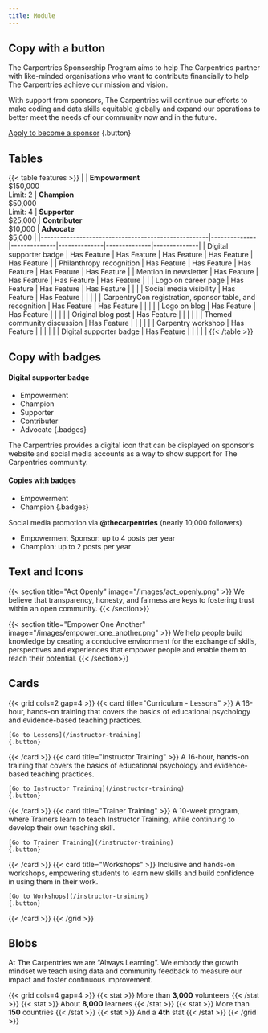 ```yaml
---
title: Module
---
```


## Copy with a button

The Carpentries Sponsorship Program aims to help The Carpentries partner with like-minded organisations who want to contribute financially to help The Carpentries achieve our mission and vision.

With support from sponsors, The Carpentries will continue our efforts to make coding and data skills equitable globally and expand our operations to better meet the needs of our community now and in the future.

[Apply to become a sponsor](/apply)
{.button}

## Tables

{{< table features >}}
|    | **Empowerment** <br> $150,000 <br>Limit: 2                    | **Champion** <br> $50,000 <br> Limit: 4 | **Supporter** <br> $25,000 | **Contributer** <br> $10,000 | **Advocate** <br> $5,000 |
|----------------------------------------------------|--------------|--------------|--------------|--------------|--------------|
| Digital supporter badge                            | Has Feature  | Has Feature  | Has Feature  | Has Feature  | Has Feature  |
| Philanthropy recognition                           | Has Feature  | Has Feature  | Has Feature  | Has Feature  | Has Feature  |
| Mention in newsletter                              | Has Feature  | Has Feature  | Has Feature  | Has Feature  |              |
| Logo on career page                                | Has Feature  | Has Feature  | Has Feature  |              |              |
| Social media visibility                            | Has Feature  | Has Feature  |              |              |              |
| CarpentryCon registration, sponsor table, and recognition | Has Feature  | Has Feature  |              |              |              |
| Logo on blog                                       | Has Feature  | Has Feature  |              |              |              |
| Original blog post                                 | Has Feature  |              |              |              |              |
| Themed community discussion                        | Has Feature  |              |              |              |              |
| Carpentry workshop                                 | Has Feature  |              |              |              |              |
| Digital supporter badge                            | Has Feature  |              |              |              |              |
{{< /table >}}

## Copy with badges

#### Digital supporter badge

- Empowerment
- Champion
- Supporter
- Contributer
- Advocate
{.badges}

The Carpentries provides a digital icon that can be displayed on sponsor’s website and social media accounts as a way to show support for The Carpentries community.

#### Copies with badges

- Empowerment
- Champion
{.badges}

Social media promotion via **@thecarpentries** (nearly 10,000 followers)

- Empowerment Sponsor: up to 4 posts per year
- Champion: up to 2 posts per year

## Text and Icons

{{< section title="Act Openly" image="/images/act_openly.png" >}}
We believe that transparency, honesty, and fairness are keys to fostering trust within an open community.
{{< /section>}}

{{< section title="Empower One Another" image="/images/empower_one_another.png" >}}
We help people build knowledge by creating a conducive environment for the exchange of skills, perspectives and experiences that empower people and enable them to reach their potential.
{{< /section>}}

## Cards

{{< grid cols=2 gap=4 >}}
  {{< card title="Curriculum - Lessons" >}}
    A 16-hour, hands-on training that covers the basics of educational psychology and evidence-based teaching practices.

    [Go to Lessons](/instructor-training)
    {.button}
  {{< /card >}}
  {{< card title="Instructor Training" >}}
    A 16-hour, hands-on training that covers the basics of educational psychology and evidence-based teaching practices.

    [Go to Instructor Training](/instructor-training)
    {.button}
  {{< /card >}}
  {{< card title="Trainer Training" >}}
    A 10-week program, where Trainers learn to teach Instructor Training, while continuing to develop their own teaching skill.

    [Go to Trainer Training](/instructor-training)
    {.button}
  {{< /card >}}
    {{< card title="Workshops" >}}
    Inclusive and hands-on workshops, empowering students to learn new skills and build confidence in using them in their work.

    [Go to Workshops](/instructor-training)
    {.button}
  {{< /card >}}
{{< /grid >}}

## Blobs

At The Carpentries we are “Always Learning”. We embody the growth mindset we teach using data and community feedback to measure our impact and foster continuous improvement.

{{< grid cols=4 gap=4 >}}
  {{< stat >}}
    More than **3,000** volunteers
  {{< /stat >}}
  {{< stat >}}
    About **8,000** learners
  {{< /stat >}}
  {{< stat >}}
    More than **150** countries
  {{< /stat >}}
  {{< stat >}}
   And a **4th** stat
  {{< /stat >}}
{{< /grid >}}